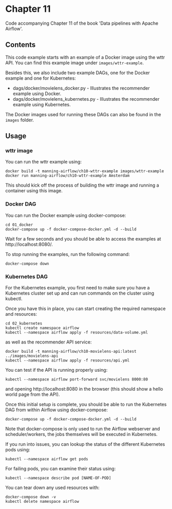# Chapter 11

Code accompanying Chapter 11 of the book 'Data pipelines with Apache Airflow'.

## Contents

This code example starts with an example of a Docker image using the wttr API. You can find this example image under `images/wttr-example`.

Besides this, we also include two example DAGs, one for the Docker example and one for Kubernetes:

- dags/docker/movielens_docker.py - Illustrates the recommender example using Docker.
- dags/docker/movielens_kubernetes.py - Illustrates the recommender example using Kubernetes.

The Docker images used for running these DAGs can also be found in the `images` folder.

## Usage

### wttr image

You can run the wttr example using:

    docker build -t manning-airflow/ch10-wttr-example images/wttr-example
    docker run manning-airflow/ch10-wttr-example Amsterdam

This should kick off the process of building the wttr image and running a container using this image.

### Docker DAG

You can run the Docker example using docker-compose:

    cd 01_docker
    docker-compose up -f docker-compose-docker.yml -d --build

Wait for a few seconds and you should be able to access the examples at http://localhost:8080/.

To stop running the examples, run the following command:

    docker-compose down

### Kubernetes DAG

For the Kubernetes example, you first need to make sure you have a Kubernetes cluster set up and can run commands on the cluster using kubectl.

Once you have this in place, you can start creating the required namespace and resources:

    cd 02_kubernetes
    kubectl create namespace airflow
    kubectl --namespace airflow apply -f resources/data-volume.yml

as well as the recommender API service:

    docker build -t manning-airflow/ch10-movielens-api:latest ../images/movielens-api
    kubectl --namespace airflow apply -f resources/api.yml

You can test if the API is running properly using:

    kubectl --namespace airflow port-forward svc/movielens 8000:80

and opening http://localhost:8080 in the browser (this should show a hello world page from the API).

Once this initial setup is complete, you should be able to run the Kubernetes DAG from within Airflow using docker-compose:

    docker-compose up -f docker-compose-docker.yml -d --build

Note that docker-compose is only used to run the Airflow webserver and scheduler/workers, the jobs themselves will be executed in Kubernetes.

If you run into issues, you can lookup the status of the different Kubernetes pods using:

    kubectl --namespace airflow get pods

For failing pods, you can examine their status using:

    kubectl --namespace describe pod [NAME-OF-POD]

You can tear down any used resources with:

    docker-compose down -v
    kubectl delete namespace airflow
